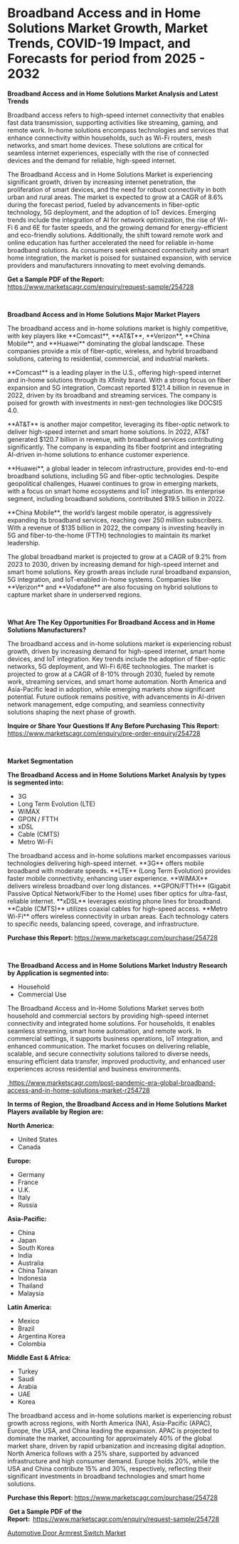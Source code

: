 <p><h1>Broadband Access and in Home Solutions Market Growth, Market Trends, COVID-19 Impact, and Forecasts for period from 2025 - 2032</h1></p><p><strong>Broadband Access and in Home Solutions Market Analysis and Latest Trends</strong></p>
<p><p>Broadband access refers to high-speed internet connectivity that enables fast data transmission, supporting activities like streaming, gaming, and remote work. In-home solutions encompass technologies and services that enhance connectivity within households, such as Wi-Fi routers, mesh networks, and smart home devices. These solutions are critical for seamless internet experiences, especially with the rise of connected devices and the demand for reliable, high-speed internet.</p><p>The Broadband Access and in Home Solutions Market is experiencing significant growth, driven by increasing internet penetration, the proliferation of smart devices, and the need for robust connectivity in both urban and rural areas. The market is expected to grow at a CAGR of 8.6% during the forecast period, fueled by advancements in fiber-optic technology, 5G deployment, and the adoption of IoT devices. Emerging trends include the integration of AI for network optimization, the rise of Wi-Fi 6 and 6E for faster speeds, and the growing demand for energy-efficient and eco-friendly solutions. Additionally, the shift toward remote work and online education has further accelerated the need for reliable in-home broadband solutions. As consumers seek enhanced connectivity and smart home integration, the market is poised for sustained expansion, with service providers and manufacturers innovating to meet evolving demands.</p></p>
<p><strong>Get a Sample PDF of the Report:&nbsp;</strong> <a href="https://www.marketscagr.com/enquiry/request-sample/254728?utm_campaign=1911&utm_medium=2&utm_source=Github&utm_content=ia&utm_term=21012025&utm_id=broadband-access-and-in-home-solutions">https://www.marketscagr.com/enquiry/request-sample/254728</a></p>
<p>&nbsp;</p>
<p><strong>Broadband Access and in Home Solutions Major Market Players</strong></p>
<p><p>The broadband access and in-home solutions market is highly competitive, with key players like **Comcast**, **AT&T**, **Verizon**, **China Mobile**, and **Huawei** dominating the global landscape. These companies provide a mix of fiber-optic, wireless, and hybrid broadband solutions, catering to residential, commercial, and industrial markets.</p><p>**Comcast** is a leading player in the U.S., offering high-speed internet and in-home solutions through its Xfinity brand. With a strong focus on fiber expansion and 5G integration, Comcast reported $121.4 billion in revenue in 2022, driven by its broadband and streaming services. The company is poised for growth with investments in next-gen technologies like DOCSIS 4.0.</p><p>**AT&T** is another major competitor, leveraging its fiber-optic network to deliver high-speed internet and smart home solutions. In 2022, AT&T generated $120.7 billion in revenue, with broadband services contributing significantly. The company is expanding its fiber footprint and integrating AI-driven in-home solutions to enhance customer experience.</p><p>**Huawei**, a global leader in telecom infrastructure, provides end-to-end broadband solutions, including 5G and fiber-optic technologies. Despite geopolitical challenges, Huawei continues to grow in emerging markets, with a focus on smart home ecosystems and IoT integration. Its enterprise segment, including broadband solutions, contributed $19.5 billion in 2022.</p><p>**China Mobile**, the world’s largest mobile operator, is aggressively expanding its broadband services, reaching over 250 million subscribers. With a revenue of $135 billion in 2022, the company is investing heavily in 5G and fiber-to-the-home (FTTH) technologies to maintain its market leadership.</p><p>The global broadband market is projected to grow at a CAGR of 9.2% from 2023 to 2030, driven by increasing demand for high-speed internet and smart home solutions. Key growth areas include rural broadband expansion, 5G integration, and IoT-enabled in-home systems. Companies like **Verizon** and **Vodafone** are also focusing on hybrid solutions to capture market share in underserved regions.</p></p>
<p>&nbsp;</p>
<p><strong>What Are The Key Opportunities For Broadband Access and in Home Solutions Manufacturers?</strong></p>
<p><p>The broadband access and in-home solutions market is experiencing robust growth, driven by increasing demand for high-speed internet, smart home devices, and IoT integration. Key trends include the adoption of fiber-optic networks, 5G deployment, and Wi-Fi 6/6E technologies. The market is projected to grow at a CAGR of 8-10% through 2030, fueled by remote work, streaming services, and smart home automation. North America and Asia-Pacific lead in adoption, while emerging markets show significant potential. Future outlook remains positive, with advancements in AI-driven network management, edge computing, and seamless connectivity solutions shaping the next phase of growth.</p></p>
<p><strong>Inquire or Share Your Questions If Any Before Purchasing This Report:</strong> <a href="https://www.marketscagr.com/enquiry/pre-order-enquiry/254728?utm_campaign=1911&utm_medium=2&utm_source=Github&utm_content=ia&utm_term=21012025&utm_id=broadband-access-and-in-home-solutions">https://www.marketscagr.com/enquiry/pre-order-enquiry/254728</a></p>
<p>&nbsp;</p>
<p><strong>Market Segmentation</strong></p>
<p><strong>The Broadband Access and in Home Solutions Market Analysis by types is segmented into:</strong></p>
<p><ul><li>3G</li><li>Long Term Evolution (LTE)</li><li>WiMAX</li><li>GPON / FTTH</li><li>xDSL</li><li>Cable (CMTS)</li><li>Metro Wi-Fi</li></ul></p>
<p><p>The broadband access and in-home solutions market encompasses various technologies delivering high-speed internet. **3G** offers mobile broadband with moderate speeds. **LTE** (Long Term Evolution) provides faster mobile connectivity, enhancing user experience. **WiMAX** delivers wireless broadband over long distances. **GPON/FTTH** (Gigabit Passive Optical Network/Fiber to the Home) uses fiber optics for ultra-fast, reliable internet. **xDSL** leverages existing phone lines for broadband. **Cable (CMTS)** utilizes coaxial cables for high-speed access. **Metro Wi-Fi** offers wireless connectivity in urban areas. Each technology caters to specific needs, balancing speed, coverage, and infrastructure.</p></p>
<p><strong>Purchase this Report:&nbsp;</strong><a href="https://www.marketscagr.com/purchase/254728?utm_campaign=1911&utm_medium=2&utm_source=Github&utm_content=ia&utm_term=21012025&utm_id=broadband-access-and-in-home-solutions">https://www.marketscagr.com/purchase/254728</a></p>
<p>&nbsp;</p>
<p><strong>The Broadband Access and in Home Solutions Market Industry Research by Application is segmented into:</strong></p>
<p><ul><li>Household</li><li>Commercial Use</li></ul></p>
<p><p>The Broadband Access and In-Home Solutions Market serves both household and commercial sectors by providing high-speed internet connectivity and integrated home solutions. For households, it enables seamless streaming, smart home automation, and remote work. In commercial settings, it supports business operations, IoT integration, and enhanced communication. The market focuses on delivering reliable, scalable, and secure connectivity solutions tailored to diverse needs, ensuring efficient data transfer, improved productivity, and enhanced user experiences across residential and business environments.</p></p>
<p><a href="https://www.marketscagr.com/post-pandemic-era-global-broadband-access-and-in-home-solutions-market-r254728?utm_campaign=1911&utm_medium=2&utm_source=Github&utm_content=ia&utm_term=21012025&utm_id=broadband-access-and-in-home-solutions">&nbsp;https://www.marketscagr.com/post-pandemic-era-global-broadband-access-and-in-home-solutions-market-r254728</a></p>
<p><strong>In terms of Region, the Broadband Access and in Home Solutions Market Players available by Region are:</strong></p>
<p>
    <p> <strong> North America: </strong>
        <ul>
            <li>United States</li>
            <li>Canada</li>
        </ul>
        </p> 
    <p> <strong> Europe: </strong>
        <ul>
            <li>Germany</li>
            <li>France</li>
            <li>U.K.</li>
            <li>Italy</li>
            <li>Russia</li>
        </ul>
        </p> 
    <p> <strong> Asia-Pacific: </strong>
        <ul>
            <li>China</li>
            <li>Japan</li>
            <li>South Korea</li>
            <li>India</li>
            <li>Australia</li>
            <li>China Taiwan</li>
            <li>Indonesia</li>
            <li>Thailand</li>
            <li>Malaysia</li>
        </ul>
        </p> 
    <p> <strong> Latin America: </strong>
        <ul>
            <li>Mexico</li>
            <li>Brazil</li>
            <li>Argentina Korea</li>
            <li>Colombia</li>
        </ul>
        </p> 
    <p> <strong> Middle East & Africa: </strong>
        <ul>
            <li>Turkey</li>
            <li>Saudi</li>
            <li>Arabia</li>
            <li>UAE</li>
            <li>Korea</li>
        </ul>
    </p>
    </p>
<p><p>The broadband access and in-home solutions market is experiencing robust growth across regions, with North America (NA), Asia-Pacific (APAC), Europe, the USA, and China leading the expansion. APAC is projected to dominate the market, accounting for approximately 40% of the global market share, driven by rapid urbanization and increasing digital adoption. North America follows with a 25% share, supported by advanced infrastructure and high consumer demand. Europe holds 20%, while the USA and China contribute 15% and 30%, respectively, reflecting their significant investments in broadband technologies and smart home solutions.</p></p>
<p><strong>Purchase this Report: </strong><a href="https://www.marketscagr.com/purchase/254728?utm_campaign=1911&utm_medium=2&utm_source=Github&utm_content=ia&utm_term=21012025&utm_id=broadband-access-and-in-home-solutions">https://www.marketscagr.com/purchase/254728</a></p>
<p>&nbsp;<strong>Get a Sample PDF of the Report:&nbsp;&nbsp;</strong><a href="https://www.marketscagr.com/enquiry/request-sample/254728?utm_campaign=1911&utm_medium=2&utm_source=Github&utm_content=ia&utm_term=21012025&utm_id=broadband-access-and-in-home-solutions">https://www.marketscagr.com/enquiry/request-sample/254728</a></p>
<p><strong></strong></p>
<p><p><a href="https://github.com/gulaimolin/Market-Research-Report-List-7/blob/main/automotive-door-armrest-switch-market.md?utm_campaign=1911&utm_medium=2&utm_source=Github&utm_content=ia&utm_term=21012025&utm_id=broadband-access-and-in-home-solutions">Automotive Door Armrest Switch Market</a></p></p>